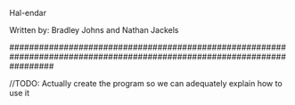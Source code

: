 Hal-endar

Written by:
Bradley Johns and Nathan Jackels

#########################################################################################################################

//TODO: Actually create the program so we can adequately explain how to use it
